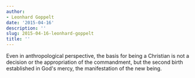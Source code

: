 ```yaml
---
author:
- Leonhard Goppelt
date: '2015-04-16'
description: ''
slug: 2015-04-16-leonhard-goppelt
title: ''
---
```

Even in anthropological perspective, the basis for being a Christian is not a decision or the appropriation of the commandment, but the second birth established in God's mercy, the manifestation of the new being.



